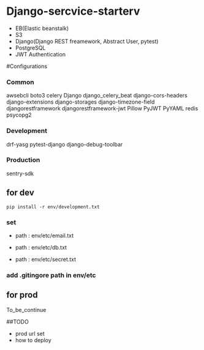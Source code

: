 # Django-sercvice-starterv 
- EB(Elastic beanstalk)
- S3
- Django(Django REST freamework, Abstract User, pytest)
- PostgreSQL
- JWT Authentication

#Configurations
### Common
awsebcli
boto3
celery
Django
django_celery_beat
django-cors-headers
django-extensions
django-storages
django-timezone-field
djangorestframework
djangorestframework-jwt
Pillow
PyJWT
PyYAML
redis
psycopg2

### Development
drf-yasg 
pytest-django
django-debug-toolbar

### Production
sentry-sdk

## for dev
<code>pip install -r env/development.txt</code>
### set 
- path : env/etc/email.txt

- path : env/etc/db.txt

- path : env/etc/secret.txt

###  add .gitingore path in env/etc

## for prod
To_be_continue

##TODO  
- prod url set
- how to deploy 